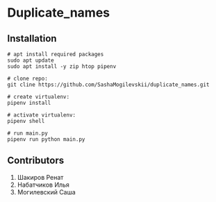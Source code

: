# Duplicate_names


## Installation

``` shell
# apt install required packages
sudo apt update
sudo apt install -y zip htop pipenv
  
# clone repo:
git cline https://github.com/SashaMogilevskii/duplicate_names.git

# create virtualenv:  
pipenv install

# activate virtualenv:  
pipenv shell

# run main.py
pipenv run python main.py

```




## Contributors

1. Шакиров Ренат
2. Набатчиков Илья
3. Могилевский Саша